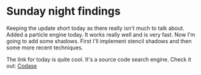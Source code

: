 # Sunday night findings

Keeping the update short today as there really isn't much to talk about. Added a particle engine today. It works really well and is very fast. Now I'm going to add some shadows. First I'll implement stencil shadows and then some more recent techniques.

The link for today is quite cool. It's a source code search engine. Check it out: [Codase](http://www.codase.com/)
